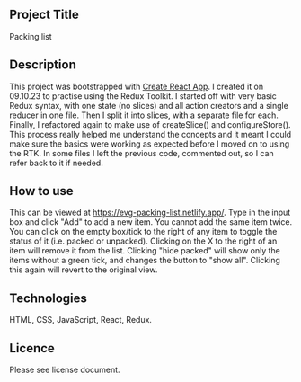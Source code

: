 ## Project Title
Packing list
## Description
This project was bootstrapped with [Create React App](https://github.com/facebook/create-react-app). I created it on 09.10.23 to practise using the Redux Toolkit. I started off with very basic Redux syntax, with one state (no slices) and all action creators and a single reducer in one file. Then I split it into slices, with a separate file for each. Finally, I refactored again to make use of createSlice() and configureStore(). This process really helped me understand the concepts and it meant I could make sure the basics were working as expected before I moved on to using the RTK. In some files I left the previous code, commented out, so I can refer back to it if needed.
## How to use
This can be viewed at https://evg-packing-list.netlify.app/. Type in the input box and click "Add" to add a new item. You cannot add the same item twice. You can click on the empty box/tick to the right of any item to toggle the status of it (i.e. packed or unpacked). Clicking on the X to the right of an item will remove it from the list. Clicking "hide packed" will show only the items without a green tick, and changes the button to "show all". Clicking this again will revert to the original view. 
## Technologies
HTML, CSS, JavaScript, React, Redux.
## Licence
Please see license document.



